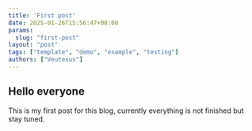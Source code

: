 ```yaml
---
title: 'First post'
date: 2025-01-26T15:56:47+08:00
params:
  slug: "first-post"
layout: "post"
tags: ["template", "demo", "example", "testing"]
authors: ["Veutexus"]
---
```


## Hello everyone
This is my first post for this blog, currently everything is not finished but stay tuned.
